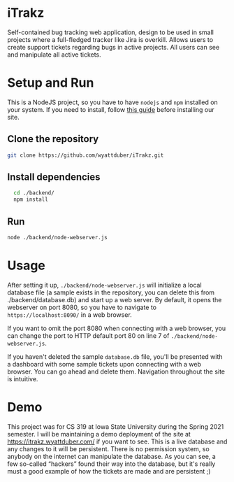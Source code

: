 # iTrakz

Self-contained bug tracking web application, design to be used in small projects where a full-fledged tracker like Jira is overkill. Allows users to create support tickets regarding bugs in active projects. All users can see and manipulate all active tickets.

# Setup and Run

This is a NodeJS project, so you have to have `nodejs` and `npm` installed on your system. If you need to install, follow [this guide](https://nodejs.org/en/download/package-manager) before installing our site.

## Clone the repository
```bash
git clone https://github.com/wyattduber/iTrakz.git
```

## Install dependencies
```bash
  cd ./backend/
  npm install
```

## Run
```bash
node ./backend/node-webserver.js
```

# Usage

After setting it up, `./backend/node-webserver.js` will initialize a local database file (a sample exists in the repository, you can delete this from ./backend/database.db) and start up a web server. By default, it opens the webserver on port 8080, so you have to navigate to `https://localhost:8090/` in a web browser.

If you want to omit the port 8080 when connecting with a web browser, you can change the port to HTTP default port 80 on line 7 of `./backend/node-webserver.js`.

If you haven't deleted the sample `database.db` file, you'll be presented with a dashboard with some sample tickets upon connecting with a web browser. You can go ahead and delete them. Navigation throughout the site is intuitive.

# Demo

This project was for CS 319 at Iowa State University during the Spring 2021 semester. I will be maintaining a demo deployment of the site at https://itrakz.wyattduber.com/ if you want to see. This is a live database and any changes to it will be persistent. There is no permission system, so anybody on the internet can manipulate the database. As you can see, a few so-called “hackers” found their way into the database, but it's really must a good example of how the tickets are made and are persistent ;)
